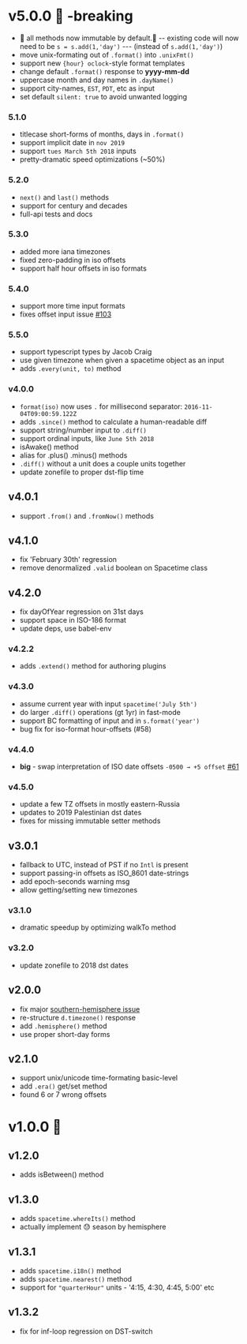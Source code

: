 
# v5.0.0 🚨  -breaking
* 🚨 all methods now immutable by default.🚨
 -- existing code will now need to be `s = s.add(1,'day')`
 --- (instead of `s.add(1,'day')`)
* move unix-formating out of `.format()` into `.unixFmt()`
* support new `{hour} oclock`-style format templates
* change default `.format()` response to **yyyy-mm-dd**
* uppercase month and day names in `.dayName()`
* support city-names, `EST`, `PDT`, etc as input
* set default `silent: true` to avoid unwanted logging
### 5.1.0
* titlecase short-forms of months, days in `.format()`
* support implicit date in `nov 2019`
* support `tues March 5th 2018` inputs
* pretty-dramatic speed optimizations (~50%)
### 5.2.0
* `next()` and `last()` methods
* support for century and decades
* full-api tests and docs
### 5.3.0
* added more iana timezones
* fixed zero-padding in iso offsets
* support half hour offsets in iso formats
### 5.4.0
* support more time input formats
* fixes offset input issue [#103](https://github.com/spencermountain/spacetime/issues/103)
### 5.5.0
* support typescript types by Jacob Craig
* use given timezone when given a spacetime object as an input
* adds `.every(unit, to)` method

### v4.0.0
* `format(iso)` now uses `.` for millisecond separator: `2016-11-04T09:00:59.122Z`
* adds `.since()` method to calculate a human-readable diff
* support string/number input to `.diff()`
* support ordinal inputs, like `June 5th 2018`
* isAwake() method
* alias for .plus() .minus() methods
* `.diff()` without a unit does a couple units together
* update zonefile to proper dst-flip time
## v4.0.1
* support `.from()` and `.fromNow()` methods
## v4.1.0
* fix 'February 30th' regression
* remove denormalized `.valid` boolean on Spacetime class
## v4.2.0
* fix dayOfYear regression on 31st days
* support space in ISO-186 format
* update deps, use babel-env
### v4.2.2
* adds `.extend()` method for authoring plugins
### v4.3.0
* assume current year with input `spacetime('July 5th')`
* do larger `.diff()` operations (gt 1yr) in fast-mode
* support BC formatting of input and in `s.format('year')`
* bug fix for iso-format hour-offsets (#58)
### v4.4.0
* **big** - swap interpretation of ISO date offsets `-0500 → +5 offset` [#61](https://github.com/spencermountain/spacetime/issues/61)
### v4.5.0
* update a few TZ offsets in mostly eastern-Russia
* updates to 2019 Palestinian dst dates
* fixes for missing immutable setter methods

## v3.0.1
* fallback to UTC, instead of PST if no `Intl` is present
* support passing-in offsets as ISO_8601 date-strings
* add epoch-seconds warning msg
* allow getting/setting new timezones
### v3.1.0
* dramatic speedup by optimizing walkTo method
### v3.2.0
* update zonefile to 2018 dst dates

## v2.0.0
* fix major [southern-hemisphere issue](https://github.com/smallwins/spacetime/issues/27)
* re-structure `d.timezone()` response
* add `.hemisphere()` method
* use proper short-day forms
## v2.1.0
* support unix/unicode time-formating basic-level
* add `.era()` get/set method
* found 6 or 7 wrong offsets


# v1.0.0 :rocket:
## v1.2.0
* adds isBetween() method

## v1.3.0
* adds `spacetime.whereIts()` method
* actually implement 😓 season by hemisphere

## v1.3.1
* adds `spacetime.i18n()` method
* adds `spacetime.nearest()` method
* support for `"quarterHour"` units - '4:15, 4:30, 4:45, 5:00' etc

## v1.3.2
* fix for inf-loop regression on DST-switch
